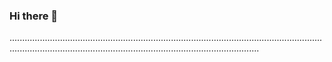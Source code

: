 ### Hi there 👋

...............................................................................................................................................................................................................................